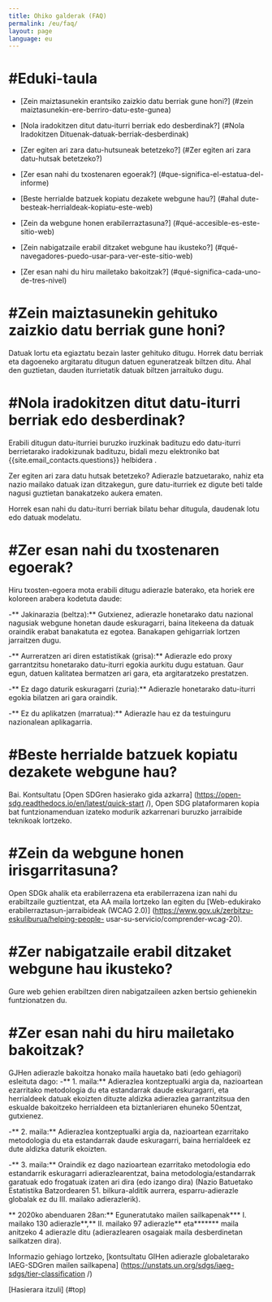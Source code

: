 ```yaml
---
title: Ohiko galderak (FAQ)
permalink: /eu/faq/
layout: page
language: eu
---
```

# #Eduki-taula
- [Zein maiztasunekin erantsiko zaizkio datu berriak gune honi?] (#zein maiztasunekin-ere-berriro-datu-este-gunea)

- [Nola iradokitzen ditut datu-iturri berriak edo desberdinak?] (#Nola Iradokitzen Dituenak-datuak-berriak-desberdinak)

- [Zer egiten ari zara datu-hutsuneak betetzeko?] (#Zer egiten ari zara datu-hutsak betetzeko?)

- [Zer esan nahi du txostenaren egoerak?] (#que-significa-el-estatua-del-informe)

- [Beste herrialde batzuek kopiatu dezakete webgune hau?] (#ahal dute-besteak-herrialdeak-kopiatu-este-web)

- [Zein da webgune honen erabilerraztasuna?] (#qué-accesible-es-este-sitio-web)

- [Zein nabigatzaile erabil ditzaket webgune hau ikusteko?] (#qué-navegadores-puedo-usar-para-ver-este-sitio-web)

- [Zer esan nahi du hiru mailetako bakoitzak?] (#qué-significa-cada-uno-de-tres-nivel)

# #Zein maiztasunekin gehituko zaizkio datu berriak gune honi?
Datuak lortu eta egiaztatu bezain laster gehituko ditugu. Horrek datu berriak eta dagoeneko argitaratu ditugun datuen eguneratzeak biltzen ditu. Ahal den guztietan, dauden iturrietatik datuak biltzen jarraituko dugu.

# #Nola iradokitzen ditut datu-iturri berriak edo desberdinak?
Erabili ditugun datu-iturriei buruzko iruzkinak badituzu edo datu-iturri berrietarako iradokizunak badituzu, bidali mezu elektroniko bat {{site.email_contacts.questions}} helbidera .

Zer egiten ari zara datu hutsak betetzeko?
Adierazle batzuetarako, nahiz eta nazio mailako datuak izan ditzakegun, gure datu-iturriek ez digute beti talde nagusi guztietan banakatzeko aukera ematen.

Horrek esan nahi du datu-iturri berriak bilatu behar ditugula, daudenak lotu edo datuak modelatu.

# #Zer esan nahi du txostenaren egoerak?
Hiru txosten-egoera mota erabili ditugu adierazle baterako, eta horiek ere koloreen arabera kodetuta daude:

-** Jakinarazia (beltza):** Gutxienez, adierazle honetarako datu nazional nagusiak webgune honetan daude eskuragarri, baina litekeena da datuak oraindik erabat banakatuta ez egotea. Banakapen gehigarriak lortzen jarraitzen dugu.

-** Aurreratzen ari diren estatistikak (grisa):** Adierazle edo proxy garrantzitsu honetarako datu-iturri egokia aurkitu dugu estatuan. Gaur egun, datuen kalitatea bermatzen ari gara, eta argitaratzeko prestatzen.

-** Ez dago daturik eskuragarri (zuria):** Adierazle honetarako datu-iturri egokia bilatzen ari gara oraindik.

-** Ez du aplikatzen (marratua):** Adierazle hau ez da testuinguru nazionalean aplikagarria.

# #Beste herrialde batzuek kopiatu dezakete webgune hau?
Bai. Kontsultatu [Open SDGren hasierako gida azkarra] (https://open-sdg.readthedocs.io/en/latest/quick-start /), Open SDG plataformaren kopia bat funtzionamenduan izateko modurik azkarrenari buruzko jarraibide teknikoak lortzeko.

# #Zein da webgune honen irisgarritasuna?
Open SDGk ahalik eta erabilerrazena eta erabilerrazena izan nahi du erabiltzaile guztientzat, eta AA maila lortzeko lan egiten du [Web-edukirako erabilerraztasun-jarraibideak (WCAG 2.0)] (https://www.gov.uk/zerbitzu-eskuliburua/helping-people- usar-su-servicio/comprender-wcag-20).

# #Zer nabigatzaile erabil ditzaket webgune hau ikusteko?
Gure web gehien erabiltzen diren nabigatzaileen azken bertsio gehienekin funtzionatzen du.

# #Zer esan nahi du hiru mailetako bakoitzak?
GJHen adierazle bakoitza honako maila hauetako bati (edo gehiagori) esleituta dago:
-** 1. maila:** Adierazlea kontzeptualki argia da, nazioartean ezarritako metodologia du eta estandarrak daude eskuragarri, eta herrialdeek datuak ekoizten dituzte aldizka adierazlea garrantzitsua den eskualde bakoitzeko herrialdeen eta biztanleriaren ehuneko 50entzat, gutxienez.

-** 2. maila:** Adierazlea kontzeptualki argia da, nazioartean ezarritako metodologia du eta estandarrak daude eskuragarri, baina herrialdeek ez dute aldizka daturik ekoizten.

-** 3. maila:** Oraindik ez dago nazioartean ezarritako metodologia edo estandarrik eskuragarri adierazlearentzat, baina metodologia/estandarrak garatuak edo frogatuak izaten ari dira (edo izango dira) (Nazio Batuetako Estatistika Batzordearen 51. bilkura-alditik aurrera, esparru-adierazle globalak ez du III. mailako adierazlerik).

** 2020ko abenduaren 28an:** Eguneratutako mailen sailkapenak*** I. mailako 130 adierazle**,** II. mailako 97 adierazle** eta******* maila anitzeko 4 adierazle ditu (adierazlearen osagaiak maila desberdinetan sailkatzen dira).

Informazio gehiago lortzeko, [kontsultatu GIHen adierazle globaletarako IAEG-SDGren mailen sailkapena] (https://unstats.un.org/sdgs/iaeg-sdgs/tier-classification /)

[Hasierara itzuli] (#top)
